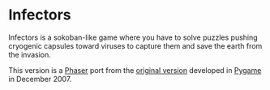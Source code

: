 # Infectors
Infectors is a sokoban-like game where you have to solve puzzles pushing cryogenic capsules 
toward viruses to capture them and save the earth from the invasion.

This version is a [Phaser](http://phaser.io) port from the 
[original version](http://pygame.org/project-Infectors-567-.html) developed in [Pygame](http://pygame.org) 
in December 2007.
